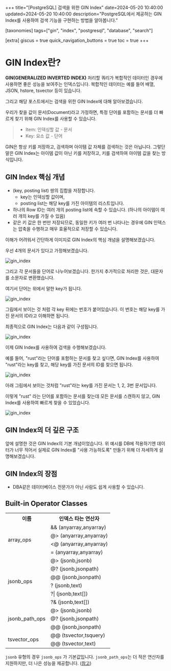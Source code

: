 +++
title="[PostgreSQL] 검색을 위한 GIN Index"
date=2024-05-20 10:40:00
updated=2024-05-20 10:40:00
description="PostgreSQL에서 제공하는 GIN Index를 사용하여 검색 기능을 구현하는 방법을 알아봅니다."

[taxonomies]
tags=["gin", "index", "postgresql", "database", "search"]

[extra]
giscus = true
quick_navigation_buttons = true
toc = true
+++

# GIN Index란?

**GIN(GENERALIZED INVERTED INDEX)** 처리할 쿼리가 복합적인 데이터인 경우에 사용하면 좋은 성능을 보여주는 인덱스입니다. 복합적인 데이터는 예를 들어 배열, JSON, hstore, tsvector 등이 있습니다.

그리고 해당 포스트에서는 검색을 위한 GIN Index에 대해 알아보겠습니다.

우리가 찾을 값이 문서(Document)라고 가정하면, 특정 단어를 포함하는 문서를 더 빠르게 찾기 위해 GIN Index를 사용할 수 있습니다.

> - Item: 인덱싱할 값 - 문서
> - Key: 요소 값 - 단어

GIN은 항상 키를 저장하고, 검색하며 아이템 값 자체를 검색하는 것은 아닙니다. 그렇단 말은 GIN Index는 아이템 값이 아닌 키를 저장하고, 키를 검색하여 아이템 값을 찾는 방식입니다.

## GIN Index 핵심 개념

- (key, posting list) 쌍의 집합을 저장합니다.
    - key는 인덱싱할 값이며, 
    - posting list는 해당 key를 가진 아이템의 리스트입니다.
- 하나의 Row ID는 여러 개의 posting list에 속할 수 있습니다. (하나의 아이템이 여러 개의 key를 가질 수 있음)
- 같은 키 값은 한 번만 저장되므로, 동일한 키가 여러 번 나타나는 경우에 GIN 인덱스는 압축을 수행하고 매우 효율적으로 저장할 수 있습니다.

이해가 어려워서 간단하게 이미지로 GIN Index의 핵심 개념을 설명해보겠습니다.

우선 4개의 문서가 있다고 가정해보겠습니다.

![gin_index](/images/gin_index_1.png)

그리고 각 문서들을 단어로 나누어보겠습니다. 한가지 추가적으로 처리한 것은, 대문자를 소문자로 변환했습니다.

여기서 단어는 위에서 말한 key가 됩니다.

![gin_index](/images/gin_index_1.gif)

그림에서 보이는 것 처럼 각 key 뒤에는 번호가 붙어있습니다. 이 번호는 해당 key를 가진 문서의 ID라고 이해하면 됩니다.

최종적으로 GIN Index는 다음과 같이 구성됩니다.

![gin_index](/images/gin_index_2.png)

이제 GIN Index를 사용하여 검색을 수행해보겠습니다.

예를 들어, "rust"라는 단어를 포함하는 문서를 찾고 싶다면, GIN Index를 사용하여 "rust"라는 key를 찾고, 해당 key를 가진 문서의 ID를 찾으면 됩니다.

![gin_index](/images/gin_index_3.png)

아래 그림에서 보이는 것처럼 "rust"라는 key를 가진 문서는 1, 2, 3번 문서입니다.

이렇게 "rust" 라는 단어를 포함하는 문서를 찾는데 모든 문서를 스캔하지 않고, GIN Index를 사용하여 빠르게 찾을 수 있었습니다.

![gin_index](/images/gin_index_4.png)

## GIN Index의 더 깊은 구조

앞에 설명한 것은 GIN Index의 기본 개념이었습니다. 위 예시를 DB에 적용하기엔 데이터가 너무 적어서 실제로 GIN Index를 "사용 가능하도록" 만들기 위해 더 자세하게 설명해보겠습니다.




## GIN Index의 장점

- DBA같은 데이터베이스 전문가가 아닌 사람도 쉽게 사용할 수 있습니다.


## Built-in Operator Classes

<table>
    <tr>
        <th>이름</th>
        <th>인덱스 타는 연산자</th>
    <tr>
    <tr>
        <td rowspan="4">array_ops</td>
        <td>&& (anyarray,anyarray)</td>
    </tr>
    <tr>
        <td>@> (anyarray,anyarray)</td>
    </tr>
    <tr>
        <td><@ (anyarray,anyarray)</td>
    </tr>
    <tr>
        <td>= (anyarray,anyarray)</td>
    </tr>
    <tr>
        <td rowspan="6">jsonb_ops</td>
        <td>@> (jsonb,jsonb)</td>
    </tr>
    <tr>
        <td>@? (jsonb,jsonpath)</td>
    </tr>
    <tr>
        <td>@@ (jsonb,jsonpath)</td>
    </tr>
    <tr>
        <td>? (jsonb,text)</td>
    </tr>
    <tr>
        <td>?| (jsonb,text[])</td>
    </tr>
    <tr>
        <td>?& (jsonb,text[])</td>
    </tr>
    <tr>
        <td rowspan="3">jsonb_path_ops</td>
        <td>@> (jsonb,jsonb)</td>
    </tr>
    <tr>
        <td>@? (jsonb,jsonpath)</td>
    </tr>
    <tr>
        <td>@@ (jsonb,jsonpath)</td>
    </tr>
    <tr>
        <td rowspan="2">tsvector_ops</td>
        <td>@@ (tsvector,tsquery)</td>
    </tr>
    <tr>
        <td>@@ (tsvector,text)</td>
    </tr>
</table>

`jsonb` 유형의 경우 `jsonb_ops` 가 기본값입니다. `jsonb_path_ops`는 더 적은 연산자를 지원하지만, 더 나은 성능을 제공합니다. ([참고](https://www.postgresql.org/docs/16/datatype-json.html#JSON-INDEXING))


